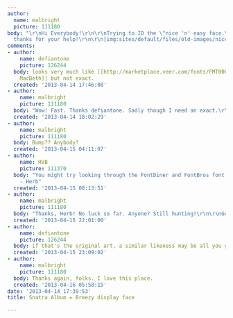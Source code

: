 ```yaml
---
author:
  name: malbright
  picture: 111180
body: "\r\nHi Everybody!\r\n\r\nTrying to ID the \"nice 'n' easy face.\r\n\r\nMany
  thanks for your help!\r\n\r\n[img:sites/default/files/old-images/niceneasy_4728.png]"
comments:
- author:
    name: defiantone
    picture: 126244
  body: looks very much like [[http://marketplace.veer.com/fonts/FMT0000012?cid=aff[626009]&NonEncodedURL=http%3a%2f%2fmarketplace.veer.com%2ffonts%2fFMT0000012|Filmotype
    MacBeth]] but not exact.
  created: '2013-04-14 17:46:08'
- author:
    name: malbright
    picture: 111180
  body: "Wow! Fast. Thanks defiantone. Sadly though I need an exact.\r\n\r\n"
  created: '2013-04-14 18:02:29'
- author:
    name: malbright
    picture: 111180
  body: Bump?? Anybody?
  created: '2013-04-15 04:11:07'
- author:
    name: HVB
    picture: 111370
  body: "You might try looking through the FontDiner and FontBros font collections.\r\n
    - Herb"
  created: '2013-04-15 08:13:51'
- author:
    name: malbright
    picture: 111180
  body: "Thanks, Herb! No luck so far. Anyone? Still hunting!\r\n\r\nGo team."
  created: '2013-04-15 22:01:00'
- author:
    name: defiantone
    picture: 126244
  body: if that's the original art, a similar likeness may be all you get.
  created: '2013-04-15 23:09:02'
- author:
    name: malbright
    picture: 111180
  body: Thanks again, folks. I love this place.
  created: '2013-04-16 05:58:15'
date: '2013-04-14 17:39:53'
title: Snatra Album = Breezy display face

---
```

